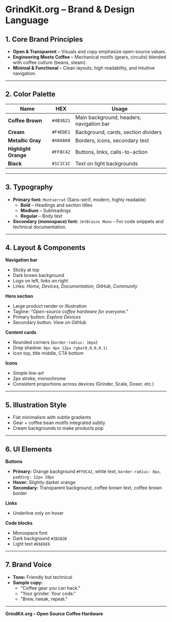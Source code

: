 # GrindKit.org – Brand & Design Language

## 1. Core Brand Principles
- **Open & Transparent** – Visuals and copy emphasize open-source values.
- **Engineering Meets Coffee** – Mechanical motifs (gears, circuits) blended with coffee culture (beans, steam).
- **Minimal & Functional** – Clean layouts, high readability, and intuitive navigation.

---

## 2. Color Palette

| Name              | HEX       | Usage |
|-------------------|-----------|-------|
| **Coffee Brown**  | `#4B3621` | Main background, headers, navigation bar |
| **Cream**         | `#F4EDE1` | Background, cards, section dividers |
| **Metallic Gray** | `#A0A0A0` | Borders, icons, secondary text |
| **Highlight Orange** | `#FF8C42` | Buttons, links, calls-to-action |
| **Black**         | `#1C1C1C` | Text on light backgrounds |

---

## 3. Typography
- **Primary font:** `Montserrat` (Sans-serif, modern, highly readable)
  - **Bold** – Headings and section titles
  - **Medium** – Subheadings
  - **Regular** – Body text
- **Secondary (monospace) font:** `JetBrains Mono` – For code snippets and technical documentation.

---

## 4. Layout & Components

**Navigation bar**
- Sticky at top
- Dark brown background
- Logo on left, links on right
- Links: *Home, Devices, Documentation, GitHub, Community*

**Hero section**
- Large product render or illustration
- Tagline: *"Open-source coffee hardware for everyone."*
- Primary button: *Explore Devices*
- Secondary button: *View on GitHub*

**Content cards**
- Rounded corners (`border-radius: 16px`)
- Drop shadow: `0px 4px 12px rgba(0,0,0,0.1)`
- Icon top, title middle, CTA bottom

**Icons**
- Simple line-art
- 2px stroke, monochrome
- Consistent proportions across devices (Grinder, Scale, Doser, etc.)

---

## 5. Illustration Style
- Flat minimalism with subtle gradients
- Gear + coffee bean motifs integrated subtly
- Cream backgrounds to make products pop

---

## 6. UI Elements

**Buttons**
- **Primary:** Orange background `#FF8C42`, white text, `border-radius: 8px`, `padding: 12px 20px`
- **Hover:** Slightly darker orange
- **Secondary:** Transparent background, coffee brown text, coffee brown border

**Links**
- Underline only on hover

**Code blocks**
- Monospace font
- Dark background `#2B2B2B`
- Light text `#E6E6E6`

---

## 7. Brand Voice
- **Tone:** Friendly but technical
- **Sample copy:**
  - "Coffee gear you can hack."
  - "Your grinder. Your code."
  - "Brew, tweak, repeat."

---

**GrindKit.org – Open Source Coffee Hardware**
